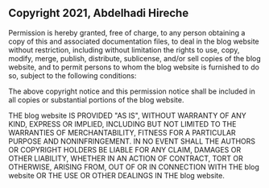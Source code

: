 ## Copyright 2021, Abdelhadi Hireche

Permission is hereby granted, free of charge, to any person obtaining a copy of this  and associated documentation files, to deal in the blog website without restriction, including without limitation the rights to use, copy, modify, merge, publish, distribute, sublicense, and/or sell copies of the blog website, and to permit persons to whom the blog website is furnished to do so, subject to the following conditions:

The above copyright notice and this permission notice shall be included in all copies or substantial portions of the blog website.

THE blog website IS PROVIDED "AS IS", WITHOUT WARRANTY OF ANY KIND, EXPRESS OR IMPLIED, INCLUDING BUT NOT LIMITED TO THE WARRANTIES OF MERCHANTABILITY, FITNESS FOR A PARTICULAR PURPOSE AND NONINFRINGEMENT. IN NO EVENT SHALL THE AUTHORS OR COPYRIGHT HOLDERS BE LIABLE FOR ANY CLAIM, DAMAGES OR OTHER LIABILITY, WHETHER IN AN ACTION OF CONTRACT, TORT OR OTHERWISE, ARISING FROM, OUT OF OR IN CONNECTION WITH THE blog website OR THE USE OR OTHER DEALINGS IN THE blog website.
